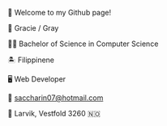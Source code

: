 :checkered_flag: Welcome to my Github page! 

:raising_hand: Gracie / Gray

:woman_student: Bachelor of Science in Computer Science

:desert_island: Filippinene

:desktop_computer: Web Developer

:e-mail: saccharin07@hotmail.com

:pushpin: Larvik, Vestfold 3260 :norway:	
